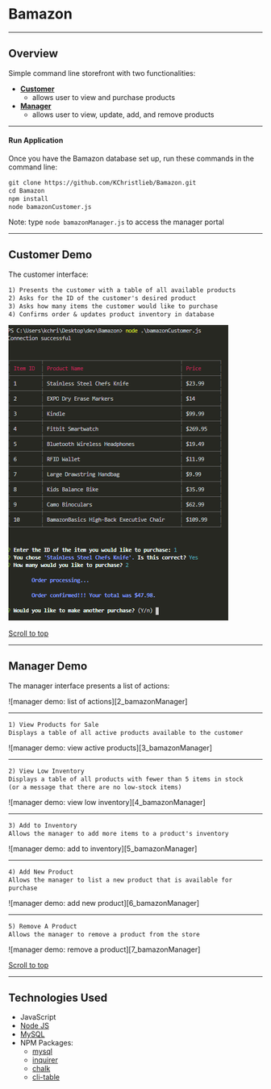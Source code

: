 # Bamazon <a id="top"></a>

___

## Overview
Simple command line storefront with two functionalities:

* [**Customer**](#customer-demo)
	* allows user to view and purchase products
* [**Manager**](#manager-demo)
	* allows user to view, update, add, and remove products

___


#### Run Application
Once you have the Bamazon database set up, run these commands in the command line:

```
git clone https://github.com/KChristlieb/Bamazon.git
cd Bamazon
npm install
node bamazonCustomer.js
```
Note: type `node bamazonManager.js` to access the manager portal

___

## Customer Demo <a id="customer-demo"></a>
The customer interface:

```
1) Presents the customer with a table of all available products
2) Asks for the ID of the customer's desired product
3) Asks how many items the customer would like to purchase
4) Confirms order & updates product inventory in database
```
<img src="screenshots/customer.PNG" alt="customer screenshot" title="customer side">

[Scroll to top](#top)

___

## Manager Demo <a id="manager-demo"></a>
The manager interface presents a list of actions:

![manager demo: list of actions][2_bamazonManager]

___

```
1) View Products for Sale
Displays a table of all active products available to the customer
```
![manager demo: view active products][3_bamazonManager]

___


```
2) View Low Inventory
Displays a table of all products with fewer than 5 items in stock
(or a message that there are no low-stock items)
```
![manager demo: view low inventory][4_bamazonManager]

___

```
3) Add to Inventory
Allows the manager to add more items to a product's inventory
```
![manager demo: add to inventory][5_bamazonManager]

___

```
4) Add New Product
Allows the manager to list a new product that is available for purchase
```
![manager demo: add new product][6_bamazonManager]

___

```
5) Remove A Product
Allows the manager to remove a product from the store
```
![manager demo: remove a product][7_bamazonManager]

[Scroll to top](#top)

___

## Technologies Used
* JavaScript
*  [Node JS](https://nodejs.org/en/download/)
* [MySQL](https://dev.mysql.com/doc/refman/5.6/en/installing.html)
* NPM Packages:
	- [mysql](https://www.npmjs.com/package/mysql)
	- [inquirer](https://www.npmjs.com/package/inquirer)
	- [chalk](https://www.npmjs.com/package/chalk)
	- [cli-table](https://www.npmjs.com/package/cli-table)

